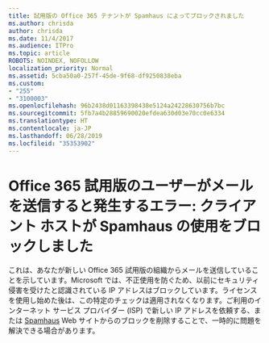 ```yaml
---
title: 試用版の Office 365 テナントが Spamhaus によってブロックされました
ms.author: chrisda
author: chrisda
ms.date: 11/4/2017
ms.audience: ITPro
ms.topic: article
ROBOTS: NOINDEX, NOFOLLOW
localization_priority: Normal
ms.assetid: 5cba50a0-257f-45de-9f68-df9250838eba
ms.custom:
- "255"
- "3100003"
ms.openlocfilehash: 96b2438d01163398438e5124a24228630756b7bc
ms.sourcegitcommit: 5fb7a4b28859690020efdea630d03e70cc0e6334
ms.translationtype: HT
ms.contentlocale: ja-JP
ms.lasthandoff: 06/28/2019
ms.locfileid: "35353902"
---
```

# <a name="error-when-an-office-365-trial-user-sends-email-client-host-blocked-using-spamhaus"></a>Office 365 試用版のユーザーがメールを送信すると発生するエラー: クライアント ホストが Spamhaus の使用をブロックしました

これは、あなたが新しい Office 365 試用版の組織からメールを送信していることを示しています。Microsoft では、不正使用を防ぐため、以前にセキュリティ侵害を受けたと認識されている IP アドレスはブロックしています。ライセンスを使用し始めた後は、この特定のチェックは適用されなくなります。ご利用のインターネット サービス プロバイダー (ISP) で新しい IP アドレスを依頼する、または [Spamhaus](https://go.microsoft.com/fwlink/p/?linkid=123245) Web サイトからのブロックを削除することで、一時的に問題を解決できる場合があります。

